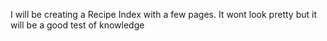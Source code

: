 I will be creating a Recipe Index with a few pages. It wont look pretty but it will be a good test of knowledge
